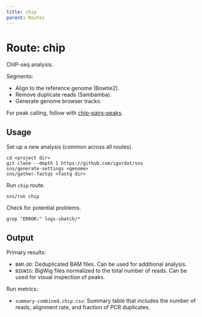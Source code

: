 ```yaml
---
title: chip
parent: Routes
---
```


# Route: chip

ChIP-seq analysis.

Segments:

* Align to the reference genome (Bowtie2).
* Remove duplicate reads (Sambamba).
* Generate genome browser tracks.

For peak calling, follow with [chip-pairs-peaks](chip-pairs-peaks).

## Usage

Set up a new analysis (common across all routes).

```
cd <project dir>
git clone --depth 1 https://github.com/igordot/sns
sns/generate-settings <genome>
sns/gather-fastqs <fastq dir>
```

Run `chip` route.

```
sns/run chip
```

Check for potential problems.

```
grep "ERROR:" logs-sbatch/*
```

## Output

Primary results:

* `BAM-DD`: Deduplicated BAM files. Can be used for additional analysis.
* `BIGWIG`: BigWig files normalized to the total number of reads. Can be used for visual inspection of peaks.

Run metrics:

* `summary-combined.chip.csv`: Summary table that includes the number of reads, alignment rate, and fraction of PCR duplicates.
